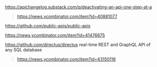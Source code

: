https://apichangelog.substack.com/p/deactivating-an-api-one-step-at-a
> https://news.ycombinator.com/item?id=40881077

https://github.com/public-apis/public-apis

https://news.ycombinator.com/item?id=41476675

https://github.com/directus/directus real-time REST and GraphQL API of any SQL database
> https://news.ycombinator.com/item?id=43150116